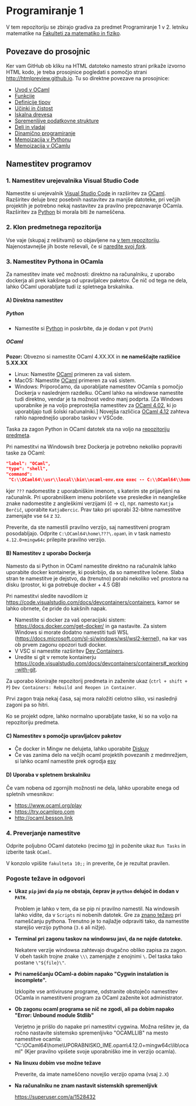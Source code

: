 # Programiranje 1

V tem repozitoriju se zbirajo gradiva za predmet Programiranje 1 v 2. letniku matematike na [Fakulteti za matematiko in fiziko](https://www.fmf.uni-lj.si/).

## Povezave do prosojnic

Ker vam GitHub ob kliku na HTML datoteko namesto strani prikaže izvorno HTML kodo, je treba prosojnice pogledati s pomočjo strani <http://htmlpreview.github.io>. Tu so direktne povezave na prosojnice:

- [Uvod v OCaml](http://htmlpreview.github.io/?https://github.com/matijapretnar/programiranje-1/blob/master/05-uvod-v-ocaml/predavanja/prosojnice.html)
- [Funkcije](http://htmlpreview.github.io/?https://github.com/matijapretnar/programiranje-1/blob/master/06-funkcije/predavanja/prosojnice.html)
- [Definicije tipov](http://htmlpreview.github.io/?https://github.com/matijapretnar/programiranje-1/blob/master/07-definicije-tipov/predavanja/prosojnice.html)
- [Učinki in čistost](http://htmlpreview.github.io/?https://github.com/matijapretnar/programiranje-1/blob/master/08-ucinki-in-cistost/predavanja/prosojnice.html)
- [Iskalna drevesa](http://htmlpreview.github.io/?https://github.com/matijapretnar/programiranje-1/blob/master/09-iskalna-drevesa/predavanja/prosojnice.html)
- [Spremenljive podatkovne strukture](http://htmlpreview.github.io/?https://github.com/matijapretnar/programiranje-1/blob/master/10-spremenljive-podatkovne-strukture/predavanja/prosojnice.html)
- [Deli in vladaj](http://htmlpreview.github.io/?https://github.com/matijapretnar/programiranje-1/blob/master/11-deli-in-vladaj/predavanja/prosojnice.html)
- [Dinamično programiranje](http://htmlpreview.github.io/?https://github.com/matijapretnar/programiranje-1/blob/master/12-dinamicno-programiranje/predavanja/prosojnice.html)
- [Memoizacija v Pythonu](http://htmlpreview.github.io/?https://github.com/matijapretnar/programiranje-1/blob/master/13-memoizacija-v-pythonu/predavanja/prosojnice.html)
- [Memoizacija v OCamlu](http://htmlpreview.github.io/?https://github.com/matijapretnar/programiranje-1/blob/master/14-memoizacija-v-ocamlu/predavanja/prosojnice.html)

## Namestitev programov

### 1\. Namestitev urejevalnika Visual Studio Code

Namestite si urejevalnik [Visual Studio Code](https://code.visualstudio.com/) in razširitev za [OCaml](https://marketplace.visualstudio.com/items?itemName=ocamllabs.ocaml-platform). Razširitev deluje brez posebnih nastavitev za manjše datoteke, pri večjih projektih je potrebno nekaj nastavitev za pravilno prepoznavanje OCamla. Razširitev za [Python](https://marketplace.visualstudio.com/items?itemName=ms-python.python) bi morala biti že nameščena.

### 2\. Klon predmetnega repozitorija

Vse vaje (skupaj z rešitvami) so objavljene na [v tem repozitoriju](http://github.com/matijapretnar/programiranje-1/). Najenostavnejše jih boste reševali, če si [naredite svoj _fork_](https://docs.github.com/en/free-pro-team@latest/github/collaborating-with-issues-and-pull-requests/configuring-a-remote-for-a-fork).

### 3\. Namestitev Pythona in OCamla

Za namestitev imate več možnosti: direktno na računalniku, z uporabo dockerja ali prek kakšnega od upravljalcev paketov. Če nič od tega ne dela, lahko OCaml uporabljate tudi iz spletnega brskalnika.

#### A) Direktna namestitev

##### Python

- Namestite si [Python](https://www.python.org/downloads/) in poskrbite, da je dodan v pot (`Path`)

##### OCaml

**Pozor:** Obvezno si namestite OCaml 4.XX.XX in **ne nameščajte različice 5.XX.XX**

- Linux: Namestite [OCaml](https://ocaml.org/docs/install.html) primeren za vaš sistem.
- MacOS: Namestite [OCaml](https://ocaml.org/docs/install.html) primeren za vaš sistem.
- Windows: Priporočamo, da uporabljate namestitev OCamla s pomočjo Dockerja v naslednjem razdelku.
OCaml lahko na windowse namestite tudi direktno, vendar je ta možnost vedno manj podprta.
[Za Windows uporabnike je na voljo preprostejša namestitev za [OCaml 4.02](http://protz.github.io/ocaml-installer/), ki jo uporabljajo tudi šolski računalniki.] Novejša različica [OCaml 4.12](https://fdopen.github.io/opam-repository-mingw/installation/) zahteva rahlo naprednejšo uporabo taskov v VSCode.

Taska za zagon Python in OCaml datotek sta na voljo na [repozitoriju predmeta](https://github.com/matijapretnar/programiranje-1/blob/master/.vscode/tasks.json).

Pri namestitvi na Windowsih brez Dockerja je potrebno nekoliko popraviti taske za OCaml:

```json
"label": "OCaml",  
"type": "shell",  
"command":
 "C:\\OCaml64\\usr\\local\\bin\\ocaml-env.exe exec -- C:\\OCaml64\\home\\???\\.opam\\4.12.0+mingw64c\\bin\\ocaml.exe -init \\\"${file}\\\""
```

kjer `???` nadomestite z uporabniškim imenom, s katerim ste prijavljeni na računalnik. Pri uporabniškem imenu pobrišete vse presledke in neangleške znake nadomestite z angleškimi verzijami (č -> c), npr. namesto `Katja Berčič`, uporabite `KatjaBercic`. Prav tako pri uporabi 32-bitne namestitve zamenjajte vse `64` z `32`.

Preverite, da ste namestili pravilno verzijo, saj namestitveni program posodabljajo. Odprite `C:\OCaml64\home\???\.opam\` in v task namesto `4.12.0+mingw64c` prilepite pravilno verzijo.

#### B) Namestitev z uporabo Dockerja

Namesto da si Python in OCaml namestite direktno na računalnik lahko uporabite docker kontainerje, ki poskrbijo, da so namestitve ločene. Slaba stran te namestitve je dejstvo, da (trenutno) porabi nekoliko več prostora na disku (prostor, ki ga potrebuje docker + 4.5 GB)

Pri namestitvi sledite navodilom iz <https://code.visualstudio.com/docs/devcontainers/containers>, kamor se lahko obrnete, če pride do kakšnih napak.

- Namestite si docker za vaš operacijski sistem: <https://docs.docker.com/get-docker/> in ga nastavite. Za sistem Windows si morate dodatno namestiti tudi WSL (<https://docs.microsoft.com/sl-si/windows/wsl/wsl2-kernel>), na kar vas ob prvem zagonu opozori tudi docker.
- V VSC si namestite razširitev [Dev Containers](https://marketplace.visualstudio.com/items?itemName=ms-vscode-remote.remote-containers).
- Uredite si git v remote kontainerju <https://code.visualstudio.com/docs/devcontainers/containers#_working-with-git>.

Za uporabo klonirajte repozitorij predmeta in zaženite ukaz (`ctrl + shift + P`) `Dev Containers: Rebuild and Reopen in Container`.

Prvi zagon traja nekaj časa, saj mora naložiti celotno sliko, vsi naslednji zagoni pa so hitri.

Ko se projekt odpre, lahko normalno uporabljate taske, ki so na voljo na repozitoriju predmeta.

#### C) Namestitev s pomočjo upravljalcev paketov

- Če docker in Mingw ne delujeta, lahko uporabite [Diskuv](https://github.com/diskuv/dkml-installer-ocaml#readme)
- Če vas zanima delo na večjih ocaml projektih povezanih z medmrežjem, si lahko ocaml namestite prek ogrodja [esy](https://esy.sh/)

#### D) Uporaba v spletnem brskalniku

Če vam nobena od zgornjih možnosti ne dela, lahko uporabite enega od spletnih vmesnikov:

- <https://www.ocaml.org/play>
- <https://try.ocamlpro.com>
- <http://ocaml.besson.link>

### 4\. Preverjanje namestitve

Odprite poljubno OCaml datoteko (recimo [to](https://github.com/matijapretnar/programiranje-1/blob/master/02-uvod-v-ocaml/predavanja/primeri.ipynb)) in poženite ukaz `Run Tasks` in izberite task `OCaml`.

V konzolo vpišite `fakulteta 10;;` in preverite, če je rezultat pravilen.

### Pogoste težave in odgovori

- **Ukaz `pip` javi da `pip` ne obstaja, čeprav je `python` delujoč in dodan v `PATH`.**

    Problem je lahko v tem, da se pip ni pravilno namestil. Na windowsih lahko vidite, da v `Scripts` ni nobenih datotek. Gre za [znano težavo](https://bugs.python.org/issue40395) pri nameščanju pythona. Trenutno je to najlažje odpraviti tako, da namestite starejšo verzijo pythona (`3.6` ali nižje).

- **Terminal pri zagonu taskov na windowsu javi, da ne najde datoteke.**

    Nekatere verzije windowsa zahtevajo drugačno obliko zapisa za zagon. V obeh taskih trojne znake `\\\` zamenjajte z enojnimi `\`.  Del taska tako postane `\"${file}\"`.

- **Pri nameščanju OCaml-a dobim napako "Cygwin instalation is incomplete".**

    Izklopite vse antivirusne programe, odstranite obstoječo namestitev OCamla in namestitveni program za OCaml zaženite kot administrator.

- **Ob zagonu ocaml programa se nič ne zgodi, ali pa dobim napako "Error: Unbound module Stdlib"**

    Verjetno je prišlo do napake pri namestitvi cygwina. Možna rešitev je, da ročno nastavite sistemsko spremenljivko "OCAMLLIB" na mesto namestitve ocamla: "C:\OCaml64\home\UPORABNISKO_IME\.opam\4.12.0+mingw64c\lib\ocaml" (Kjer pravilno vpišete svoje uporabniško ime in verzijo ocamla).

- **Na linuxu dobim vse možne težave**

    Preverite, da imate nameščeno novejšo verzijo opama (vsaj `2.X`)

- **Na računalniku ne znam nastavit sistemskih spremenljivk**

    <https://superuser.com/a/1528432>
